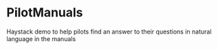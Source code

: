 # PilotManuals
Haystack demo to help pilots find an answer to their questions in natural language in the manuals
